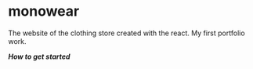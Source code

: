 # monowear
The website of the clothing store created with the react. My first portfolio work.


***How to get started***

